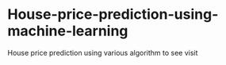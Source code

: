 # House-price-prediction-using-machine-learning
House price prediction using various algorithm to see visit
